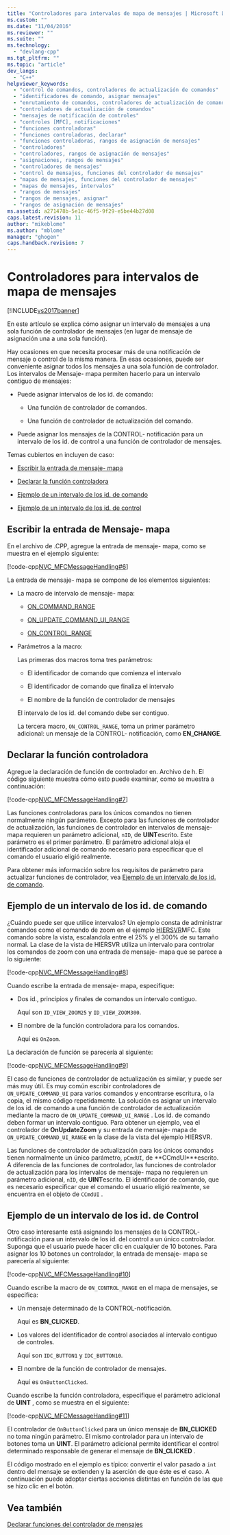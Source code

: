 ```yaml
---
title: "Controladores para intervalos de mapa de mensajes | Microsoft Docs"
ms.custom: ""
ms.date: "11/04/2016"
ms.reviewer: ""
ms.suite: ""
ms.technology: 
  - "devlang-cpp"
ms.tgt_pltfrm: ""
ms.topic: "article"
dev_langs: 
  - "C++"
helpviewer_keywords: 
  - "control de comandos, controladores de actualización de comandos"
  - "identificadores de comando, asignar mensajes"
  - "enrutamiento de comandos, controladores de actualización de comandos"
  - "controladores de actualización de comandos"
  - "mensajes de notificación de controles"
  - "controles [MFC], notificaciones"
  - "funciones controladoras"
  - "funciones controladoras, declarar"
  - "funciones controladoras, rangos de asignación de mensajes"
  - "controladores"
  - "controladores, rangos de asignación de mensajes"
  - "asignaciones, rangos de mensajes"
  - "controladores de mensajes"
  - "control de mensajes, funciones del controlador de mensajes"
  - "mapas de mensajes, funciones del controlador de mensajes"
  - "mapas de mensajes, intervalos"
  - "rangos de mensajes"
  - "rangos de mensajes, asignar"
  - "rangos de asignación de mensajes"
ms.assetid: a271478b-5e1c-46f5-9f29-e5be44b27d08
caps.latest.revision: 11
author: "mikeblome"
ms.author: "mblome"
manager: "ghogen"
caps.handback.revision: 7
---
```

# Controladores para intervalos de mapa de mensajes
[!INCLUDE[vs2017banner](../assembler/inline/includes/vs2017banner.md)]

En este artículo se explica cómo asignar un intervalo de mensajes a una sola función de controlador de mensajes \(en lugar de mensaje de asignación una a una sola función\).  
  
 Hay ocasiones en que necesita procesar más de una notificación de mensaje o control de la misma manera.  En esas ocasiones, puede ser conveniente asignar todos los mensajes a una sola función de controlador.  Los intervalos de Mensaje\- mapa permiten hacerlo para un intervalo contiguo de mensajes:  
  
-   Puede asignar intervalos de los id. de comando:  
  
    -   Una función de controlador de comandos.  
  
    -   Una función de controlador de actualización del comando.  
  
-   Puede asignar los mensajes de la CONTROL\- notificación para un intervalo de los id. de control a una función de controlador de mensajes.  
  
 Temas cubiertos en incluyen de caso:  
  
-   [Escribir la entrada de mensaje\- mapa](#_core_writing_the_message.2d.map_entry)  
  
-   [Declarar la función controladora](#_core_declaring_the_handler_function)  
  
-   [Ejemplo de un intervalo de los id. de comando](#_core_example_for_a_range_of_command_ids)  
  
-   [Ejemplo de un intervalo de los id. de control](#_core_example_for_a_range_of_control_ids)  
  
##  <a name="_core_writing_the_message.2d.map_entry"></a> Escribir la entrada de Mensaje\- mapa  
 En el archivo de .CPP, agregue la entrada de mensaje\- mapa, como se muestra en el ejemplo siguiente:  
  
 [!code-cpp[NVC_MFCMessageHandling#6](../mfc/codesnippet/CPP/handlers-for-message-map-ranges_1.cpp)]  
  
 La entrada de mensaje\- mapa se compone de los elementos siguientes:  
  
-   La macro de intervalo de mensaje\- mapa:  
  
    -   [ON\_COMMAND\_RANGE](../Topic/ON_COMMAND_RANGE.md)  
  
    -   [ON\_UPDATE\_COMMAND\_UI\_RANGE](../Topic/ON_UPDATE_COMMAND_UI_RANGE.md)  
  
    -   [ON\_CONTROL\_RANGE](../Topic/ON_CONTROL_RANGE.md)  
  
-   Parámetros a la macro:  
  
     Las primeras dos macros toma tres parámetros:  
  
    -   El identificador de comando que comienza el intervalo  
  
    -   El identificador de comando que finaliza el intervalo  
  
    -   El nombre de la función de controlador de mensajes  
  
     El intervalo de los id. del comando debe ser contiguo.  
  
     La tercera macro, `ON_CONTROL_RANGE`, toma un primer parámetro adicional: un mensaje de la CONTROL\- notificación, como **EN\_CHANGE**.  
  
##  <a name="_core_declaring_the_handler_function"></a> Declarar la función controladora  
 Agregue la declaración de función de controlador en. Archivo de h.  El código siguiente muestra cómo esto puede examinar, como se muestra a continuación:  
  
 [!code-cpp[NVC_MFCMessageHandling#7](../mfc/codesnippet/CPP/handlers-for-message-map-ranges_2.h)]  
  
 Las funciones controladoras para los únicos comandos no tienen normalmente ningún parámetro.  Excepto para las funciones de controlador de actualización, las funciones de controlador en intervalos de mensaje\- mapa requieren un parámetro adicional, `nID`, de **UINT**escrito.  Este parámetro es el primer parámetro.  El parámetro adicional aloja el identificador adicional de comando necesario para especificar que el comando el usuario eligió realmente.  
  
 Para obtener más información sobre los requisitos de parámetro para actualizar funciones de controlador, vea [Ejemplo de un intervalo de los id. de comando](#_core_example_for_a_range_of_command_ids).  
  
##  <a name="_core_example_for_a_range_of_command_ids"></a> Ejemplo de un intervalo de los id. de comando  
 ¿Cuándo puede ser que utilice intervalos?  Un ejemplo consta de administrar comandos como el comando de zoom en el ejemplo [HIERSVR](../top/visual-cpp-samples.md)MFC.  Este comando sobre la vista, escalandola entre el 25% y el 300% de su tamaño normal.  La clase de la vista de HIERSVR utiliza un intervalo para controlar los comandos de zoom con una entrada de mensaje\- mapa que se parece a lo siguiente:  
  
 [!code-cpp[NVC_MFCMessageHandling#8](../mfc/codesnippet/CPP/handlers-for-message-map-ranges_3.cpp)]  
  
 Cuando escribe la entrada de mensaje\- mapa, especifique:  
  
-   Dos id., principios y finales de comandos un intervalo contiguo.  
  
     Aquí son `ID_VIEW_ZOOM25` y `ID_VIEW_ZOOM300`.  
  
-   El nombre de la función controladora para los comandos.  
  
     Aquí es `OnZoom`.  
  
 La declaración de función se parecería al siguiente:  
  
 [!code-cpp[NVC_MFCMessageHandling#9](../mfc/codesnippet/CPP/handlers-for-message-map-ranges_4.h)]  
  
 El caso de funciones de controlador de actualización es similar, y puede ser más muy útil.  Es muy común escribir controladores de `ON_UPDATE_COMMAND_UI` para varios comandos y encontrarse escritura, o la copia, el mismo código repetidamente.  La solución es asignar un intervalo de los id. de comando a una función de controlador de actualización mediante la macro de `ON_UPDATE_COMMAND_UI_RANGE` .  Los id. de comando deben formar un intervalo contiguo.  Para obtener un ejemplo, vea el controlador de **OnUpdateZoom** y su entrada de mensaje\- mapa de `ON_UPDATE_COMMAND_UI_RANGE` en la clase de la vista del ejemplo HIERSVR.  
  
 Las funciones de controlador de actualización para los únicos comandos tienen normalmente un único parámetro, `pCmdUI`, de **CCmdUI\***escrito.  A diferencia de las funciones de controlador, las funciones de controlador de actualización para los intervalos de mensaje\- mapa no requieren un parámetro adicional, `nID`, de **UINT**escrito.  El identificador de comando, que es necesario especificar que el comando el usuario eligió realmente, se encuentra en el objeto de `CCmdUI` .  
  
##  <a name="_core_example_for_a_range_of_control_ids"></a> Ejemplo de un intervalo de los id. de Control  
 Otro caso interesante está asignando los mensajes de la CONTROL\- notificación para un intervalo de los id. del control a un único controlador.  Suponga que el usuario puede hacer clic en cualquier de 10 botones.  Para asignar los 10 botones un controlador, la entrada de mensaje\- mapa se parecería al siguiente:  
  
 [!code-cpp[NVC_MFCMessageHandling#10](../mfc/codesnippet/CPP/handlers-for-message-map-ranges_5.cpp)]  
  
 Cuando escribe la macro de `ON_CONTROL_RANGE` en el mapa de mensajes, se especifica:  
  
-   Un mensaje determinado de la CONTROL\-notificación.  
  
     Aquí es **BN\_CLICKED**.  
  
-   Los valores del identificador de control asociados al intervalo contiguo de controles.  
  
     Aquí son `IDC_BUTTON1` y `IDC_BUTTON10`.  
  
-   El nombre de la función de controlador de mensajes.  
  
     Aquí es `OnButtonClicked`.  
  
 Cuando escribe la función controladora, especifique el parámetro adicional de **UINT** , como se muestra en el siguiente:  
  
 [!code-cpp[NVC_MFCMessageHandling#11](../mfc/codesnippet/CPP/handlers-for-message-map-ranges_6.cpp)]  
  
 El controlador de `OnButtonClicked` para un único mensaje de **BN\_CLICKED** no toma ningún parámetro.  El mismo controlador para un intervalo de botones toma un **UINT**.  El parámetro adicional permite identificar el control determinado responsable de generar el mensaje de **BN\_CLICKED** .  
  
 El código mostrado en el ejemplo es típico: convertir el valor pasado a `int` dentro del mensaje se extienden y la aserción de que éste es el caso.  A continuación puede adoptar ciertas acciones distintas en función de las que se hizo clic en el botón.  
  
## Vea también  
 [Declarar funciones del controlador de mensajes](../mfc/declaring-message-handler-functions.md)